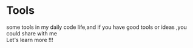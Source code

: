 # Tools

some tools in my daily code life,and if you have good tools or ideas ,you could share with me<br>Let's learn more !!!
